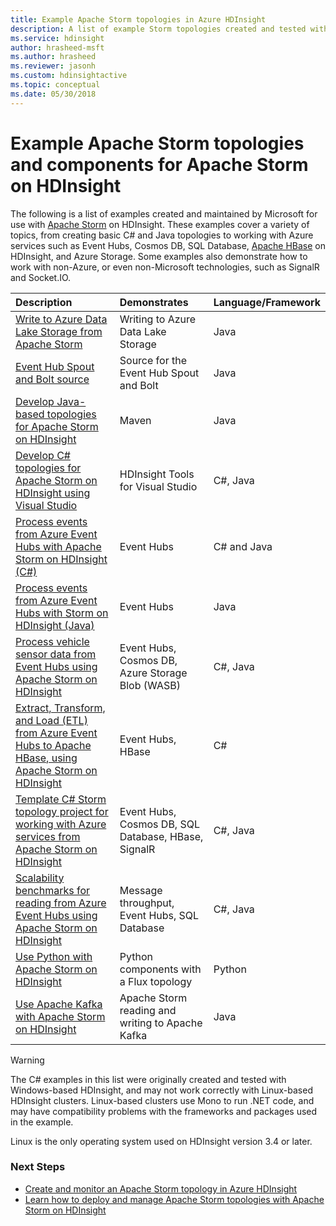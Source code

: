 ```yaml
---
title: Example Apache Storm topologies in Azure HDInsight 
description: A list of example Storm topologies created and tested with Apache Storm on HDInsight including basic C# and Java topologies, and working with Event Hubs.
ms.service: hdinsight
author: hrasheed-msft
ms.author: hrasheed
ms.reviewer: jasonh
ms.custom: hdinsightactive
ms.topic: conceptual
ms.date: 05/30/2018
---
```

# Example Apache Storm topologies and components for Apache Storm on HDInsight

The following is a list of examples created and maintained by Microsoft for use with [Apache Storm](https://storm.apache.org/) on HDInsight. These examples cover a variety of topics, from creating basic C# and Java topologies to working with Azure services such as Event Hubs, Cosmos DB, SQL Database, [Apache HBase](https://hbase.apache.org/) on HDInsight, and Azure Storage. Some examples also demonstrate how to work with non-Azure, or even non-Microsoft technologies, such as SignalR and Socket.IO.

| Description | Demonstrates | Language/Framework |
|:--- |:--- |:--- |
| [Write to Azure Data Lake Storage from Apache Storm](apache-storm-write-data-lake-store.md) |Writing to Azure Data Lake Storage |Java |
| [Event Hub Spout and Bolt source](https://github.com/apache/storm/tree/master/external/storm-eventhubs) |Source for the Event Hub Spout and Bolt |Java |
| [Develop Java-based topologies for Apache Storm on HDInsight][5797064f] |Maven |Java |
| [Develop C# topologies for Apache Storm on HDInsight using Visual Studio][16fce2d1] |HDInsight Tools for Visual Studio |C#, Java |
| [Process events from Azure Event Hubs with Apache Storm on HDInsight (C#)][844d1d81] |Event Hubs |C# and Java |
| [Process events from Azure Event Hubs with Storm on HDInsight (Java)](https://azure.microsoft.com/resources/samples/hdinsight-java-storm-eventhub/) |Event Hubs |Java |
| [Process vehicle sensor data from Event Hubs using Apache Storm on HDInsight][246ee964] |Event Hubs, Cosmos DB, Azure Storage Blob (WASB) |C#, Java |
| [Extract, Transform, and Load (ETL) from Azure Event Hubs to Apache HBase, using Apache Storm on HDInsight][b4b68194] |Event Hubs, HBase |C# |
| [Template C# Storm topology project for working with Azure services from Apache Storm on HDInsight][ce0c02a2] |Event Hubs, Cosmos DB, SQL Database, HBase, SignalR |C#, Java |
| [Scalability benchmarks for reading from Azure Event Hubs using Apache Storm on HDInsight][d6c540e3] |Message throughput, Event Hubs, SQL Database |C#, Java |
| [Use Python with Apache Storm on HDInsight](apache-storm-develop-python-topology.md) |Python components with a Flux topology |Python |
| [Use Apache Kafka with Apache Storm on HDInsight](../hdinsight-apache-storm-with-kafka.md) | Apache Storm reading and writing to Apache Kafka | Java |

> [!WARNING]  
> The C# examples in this list were originally created and tested with Windows-based HDInsight, and may not work correctly with Linux-based HDInsight clusters. Linux-based clusters use Mono to run .NET code, and may have compatibility problems with the frameworks and packages used in the example.
>
> Linux is the only operating system used on HDInsight version 3.4 or later.

### Next Steps

* [Create and monitor an Apache Storm topology in Azure HDInsight](./apache-storm-quickstart.md)
* [Learn how to deploy and manage Apache Storm topologies with Apache Storm on HDInsight][6eb0d3b8]


[6eb0d3b8]:apache-storm-deploy-monitor-topology-linux.md "Learn how to deploy and manage topologies using the web-based Apache Storm Dashboard and Storm UI or the HDInsight Tools for Visual Studio."
[16fce2d1]:apache-storm-develop-csharp-visual-studio-topology.md "Learn how to create C# Storm topologies by using the HDInsight Tools for Visual Studio."
[5797064f]:apache-storm-develop-java-topology.md "Learn how to create Storm topologies in Java, using Maven, by creating a basic wordcount topology."
[844d1d81]:apache-storm-develop-csharp-event-hub-topology.md "Learn how to read and write data from Azure Event Hubs with Storm on HDInsight."
[246ee964]: https://github.com/hdinsight/hdinsight-storm-examples/blob/master/IotExample/README.md "Learn how to use a Storm topology to read messages from Azure Event Hubs, read documents from Azure Cosmos DB for data referencing and save data to Azure Storage."
[d6c540e3]: https://github.com/hdinsight/hdinsight-storm-examples/blob/master/EventCountExample "Several topologies to demonstrate throughput when reading from Azure Event Hubs and storing to SQL Database using Apache Storm on HDInsight."
[b4b68194]: https://github.com/hdinsight/hdinsight-storm-examples/blob/master/RealTimeETLExample "Learn how to read data from Azure Event Hubs, aggregate & transform the data, then store it to HBase on HDInsight."
[ce0c02a2]: https://github.com/hdinsight/hdinsight-storm-examples/tree/master/templates/HDInsightStormExamples "This project contains templates for spouts, bolts and topologies to interact with various Azure services like Event Hubs, Cosmos DB, and SQL Database."

